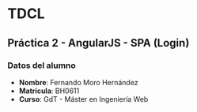 # TDCL

## Práctica 2 - AngularJS - SPA (Login)

### Datos del alumno

- **Nombre**: Fernando Moro Hernández
- **Matrícula**: BH0611
- **Curso**: GdT - Máster en Ingeniería Web
